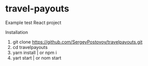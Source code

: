 # travel-payouts
Example test React project 

Installation
1. git clone https://github.com/SergeyPostovoy/travelpayouts.git
2. cd travelpayouts
3. yarn install | or npm i
4. yart start | or nom start

